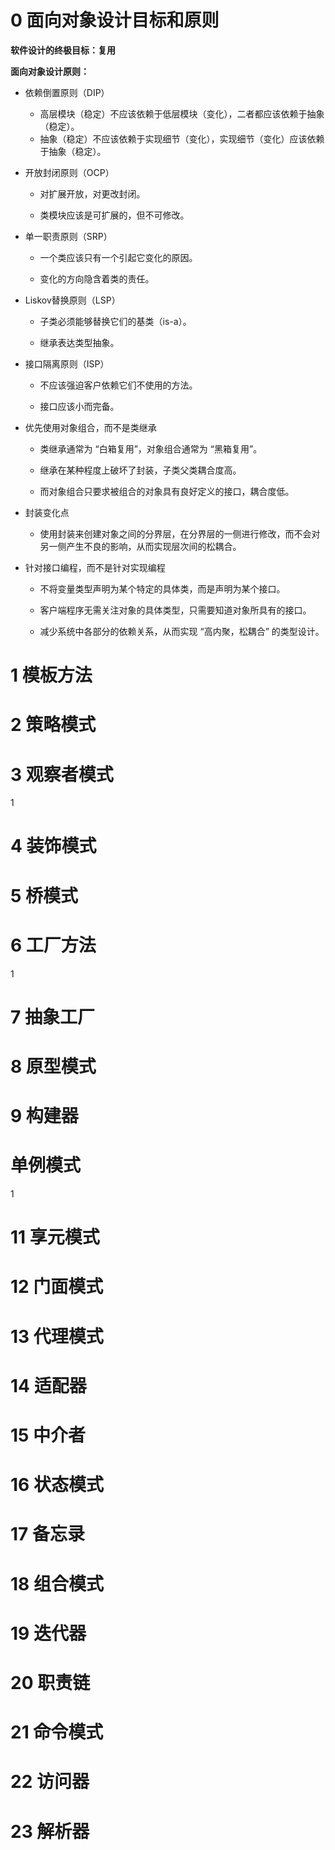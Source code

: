 # 0 面向对象设计目标和原则

**软件设计的终极目标：复用**

**面向对象设计原则：**

- 依赖倒置原则（DIP）
  - 高层模块（稳定）不应该依赖于低层模块（变化），二者都应该依赖于抽象（稳定）。
  - 抽象（稳定）不应该依赖于实现细节（变化），实现细节（变化）应该依赖于抽象（稳定）。

- 开放封闭原则（OCP）

  - 对扩展开放，对更改封闭。

  - 类模块应该是可扩展的，但不可修改。

- 单一职责原则（SRP）

  - 一个类应该只有一个引起它变化的原因。 

  - 变化的方向隐含着类的责任。


- Liskov替换原则（LSP）

  - 子类必须能够替换它们的基类（is-a）。

  - 继承表达类型抽象。


- 接口隔离原则（ISP）

  - 不应该强迫客户依赖它们不使用的方法。

  - 接口应该小而完备。


- 优先使用对象组合，而不是类继承

  - 类继承通常为 “白箱复用”，对象组合通常为 “黑箱复用”。

  - 继承在某种程度上破坏了封装，子类父类耦合度高。

  - 而对象组合只要求被组合的对象具有良好定义的接口，耦合度低。


- 封装变化点
  - 使用封装来创建对象之间的分界层，在分界层的一侧进行修改，而不会对另一侧产生不良的影响，从而实现层次间的松耦合。

- 针对接口编程，而不是针对实现编程

  - 不将变量类型声明为某个特定的具体类，而是声明为某个接口。

  - 客户端程序无需关注对象的具体类型，只需要知道对象所具有的接口。

  - 减少系统中各部分的依赖关系，从而实现 “高内聚，松耦合” 的类型设计。


# 1 模板方法

# 2 策略模式

# 3 观察者模式

1

# 4 装饰模式

# 5 桥模式

# 6 工厂方法

1

# 7 抽象工厂

# 8 原型模式

# 9 构建器

# 单例模式

1

# 11 享元模式

# 12 门面模式

# 13 代理模式

# 14 适配器

# 15 中介者

# 16 状态模式

# 17 备忘录

# 18 组合模式

# 19 迭代器

# 20 职责链

# 21 命令模式

# 22 访问器

# 23 解析器